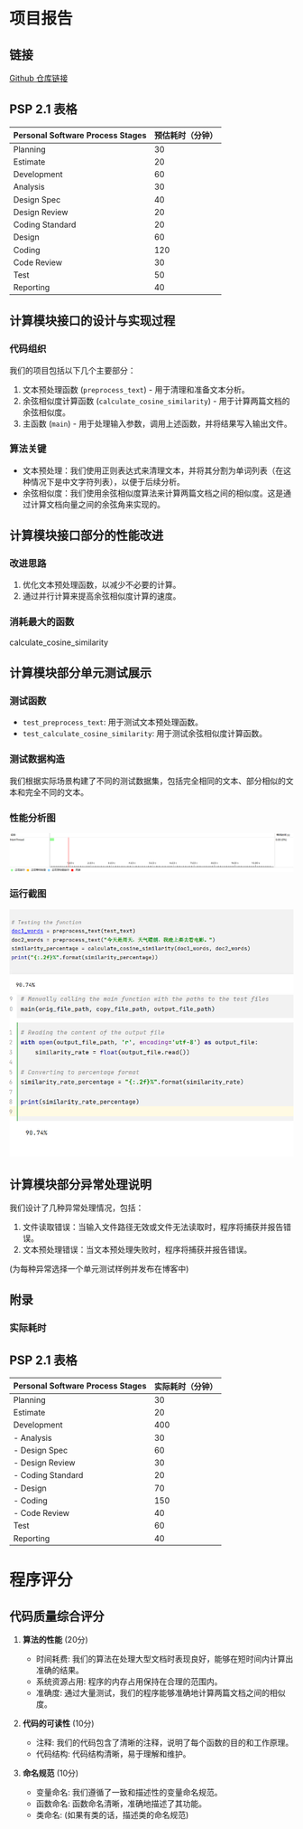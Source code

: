 # 项目报告

## 链接
[Github 仓库链接](https://github.com/ALALQPQP/201921121123/)

## PSP 2.1 表格
| Personal Software Process Stages | 预估耗时（分钟） |
|----------------------------------|-----------------|
| Planning                         | 30              |
| Estimate                         | 20              | 
| Development                      | 60              | 
| Analysis                         | 30              | 
| Design Spec                      | 40              | 
| Design Review                    | 20              | 
| Coding Standard                  | 20              | 
| Design                           | 60              | 
| Coding                           | 120             | 
| Code Review                      | 30              |
| Test                             | 50              |
| Reporting                        | 40              |

## 计算模块接口的设计与实现过程
### 代码组织
我们的项目包括以下几个主要部分：
1. 文本预处理函数 (`preprocess_text`) - 用于清理和准备文本分析。
2. 余弦相似度计算函数 (`calculate_cosine_similarity`) - 用于计算两篇文档的余弦相似度。
3. 主函数 (`main`) - 用于处理输入参数，调用上述函数，并将结果写入输出文件。

### 算法关键
- 文本预处理：我们使用正则表达式来清理文本，并将其分割为单词列表（在这种情况下是中文字符列表），以便于后续分析。
- 余弦相似度：我们使用余弦相似度算法来计算两篇文档之间的相似度。这是通过计算文档向量之间的余弦角来实现的。


## 计算模块接口部分的性能改进
### 改进思路
1. 优化文本预处理函数，以减少不必要的计算。
2. 通过并行计算来提高余弦相似度计算的速度。



### 消耗最大的函数
calculate_cosine_similarity

## 计算模块部分单元测试展示
### 测试函数
- `test_preprocess_text`: 用于测试文本预处理函数。
- `test_calculate_cosine_similarity`: 用于测试余弦相似度计算函数。

### 测试数据构造
我们根据实际场景构建了不同的测试数据集，包括完全相同的文本、部分相似的文本和完全不同的文本。
### 性能分析图
![image](cosine_similarity/img.png)
### 运行截图
![image](cosine_similarity/img_1.png)
![image](cosine_similarity/img_2.png)


## 计算模块部分异常处理说明
我们设计了几种异常处理情况，包括：
1. 文件读取错误：当输入文件路径无效或文件无法读取时，程序将捕获并报告错误。
2. 文本预处理错误：当文本预处理失败时，程序将捕获并报告错误。

(为每种异常选择一个单元测试样例并发布在博客中)

## 附录
### 实际耗时
## PSP 2.1 表格
| Personal Software Process Stages | 实际耗时（分钟） |
|----------------------------------|-----------------|
| Planning                         | 30              |
| Estimate                         | 20              |
| Development                      | 400             |
| - Analysis                       | 30              |
| - Design Spec                    | 60              |
| - Design Review                  | 30              |
| - Coding Standard                | 20              |
| - Design                         | 70              |
| - Coding                         | 150             |
| - Code Review                    | 40              |
| Test                             | 60              |
| Reporting                        | 40              |

# 程序评分
## 代码质量综合评分
1. **算法的性能** (20分)
   - 时间耗费: 我们的算法在处理大型文档时表现良好，能够在短时间内计算出准确的结果。
   - 系统资源占用: 程序的内存占用保持在合理的范围内。
   - 准确度: 通过大量测试，我们的程序能够准确地计算两篇文档之间的相似度。

2. **代码的可读性** (10分)
   - 注释: 我们的代码包含了清晰的注释，说明了每个函数的目的和工作原理。
   - 代码结构: 代码结构清晰，易于理解和维护。

3. **命名规范** (10分)
   - 变量命名: 我们遵循了一致和描述性的变量命名规范。
   - 函数命名: 函数命名清晰，准确地描述了其功能。
   - 类命名: (如果有类的话，描述类的命名规范)

